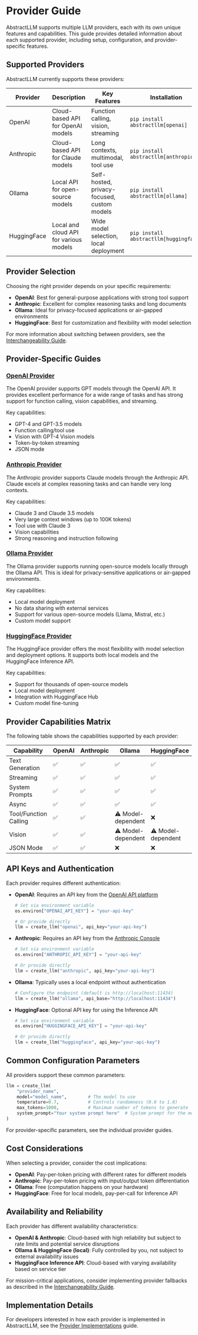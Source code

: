 # Provider Guide

AbstractLLM supports multiple LLM providers, each with its own unique features and capabilities. This guide provides detailed information about each supported provider, including setup, configuration, and provider-specific features.

## Supported Providers

AbstractLLM currently supports these providers:

| Provider | Description | Key Features | Installation |
|----------|-------------|--------------|-------------|
| OpenAI | Cloud-based API for OpenAI models | Function calling, vision, streaming | `pip install abstractllm[openai]` |
| Anthropic | Cloud-based API for Claude models | Long contexts, multimodal, tool use | `pip install abstractllm[anthropic]` |
| Ollama | Local API for open-source models | Self-hosted, privacy-focused, custom models | `pip install abstractllm[ollama]` |
| HuggingFace | Local and cloud API for various models | Wide model selection, local deployment | `pip install abstractllm[huggingface]` |

## Provider Selection

Choosing the right provider depends on your specific requirements:

- **OpenAI**: Best for general-purpose applications with strong tool support
- **Anthropic**: Excellent for complex reasoning tasks and long documents
- **Ollama**: Ideal for privacy-focused applications or air-gapped environments
- **HuggingFace**: Best for customization and flexibility with model selection

For more information about switching between providers, see the [Interchangeability Guide](../user-guide/interchangeability.md).

## Provider-Specific Guides

### [OpenAI Provider](openai.md)

The OpenAI provider supports GPT models through the OpenAI API. It provides excellent performance for a wide range of tasks and has strong support for function calling, vision capabilities, and streaming.

Key capabilities:
- GPT-4 and GPT-3.5 models
- Function calling/tool use
- Vision with GPT-4 Vision models
- Token-by-token streaming
- JSON mode

### [Anthropic Provider](anthropic.md)

The Anthropic provider supports Claude models through the Anthropic API. Claude excels at complex reasoning tasks and can handle very long contexts.

Key capabilities:
- Claude 3 and Claude 3.5 models
- Very large context windows (up to 100K tokens)
- Tool use with Claude 3
- Vision capabilities
- Strong reasoning and instruction following

### [Ollama Provider](ollama.md)

The Ollama provider supports running open-source models locally through the Ollama API. This is ideal for privacy-sensitive applications or air-gapped environments.

Key capabilities:
- Local model deployment
- No data sharing with external services
- Support for various open-source models (Llama, Mistral, etc.)
- Custom model support

### [HuggingFace Provider](huggingface.md)

The HuggingFace provider offers the most flexibility with model selection and deployment options. It supports both local models and the HuggingFace Inference API.

Key capabilities:
- Support for thousands of open-source models
- Local model deployment
- Integration with HuggingFace Hub
- Custom model fine-tuning

## Provider Capabilities Matrix

The following table shows the capabilities supported by each provider:

| Capability | OpenAI | Anthropic | Ollama | HuggingFace |
|------------|--------|-----------|--------|------------|
| Text Generation | ✅ | ✅ | ✅ | ✅ |
| Streaming | ✅ | ✅ | ✅ | ✅ |
| System Prompts | ✅ | ✅ | ✅ | ✅ |
| Async | ✅ | ✅ | ✅ | ✅ |
| Tool/Function Calling | ✅ | ✅ | ⚠️ Model-dependent | ❌ |
| Vision | ✅ | ✅ | ⚠️ Model-dependent | ⚠️ Model-dependent |
| JSON Mode | ✅ | ✅ | ❌ | ❌ |

## API Keys and Authentication

Each provider requires different authentication:

- **OpenAI**: Requires an API key from the [OpenAI API platform](https://platform.openai.com/api-keys)
  ```python
  # Set via environment variable
  os.environ["OPENAI_API_KEY"] = "your-api-key"
  
  # Or provide directly
  llm = create_llm("openai", api_key="your-api-key")
  ```

- **Anthropic**: Requires an API key from the [Anthropic Console](https://console.anthropic.com/)
  ```python
  # Set via environment variable
  os.environ["ANTHROPIC_API_KEY"] = "your-api-key"
  
  # Or provide directly
  llm = create_llm("anthropic", api_key="your-api-key")
  ```

- **Ollama**: Typically uses a local endpoint without authentication
  ```python
  # Configure the endpoint (default is http://localhost:11434)
  llm = create_llm("ollama", api_base="http://localhost:11434")
  ```

- **HuggingFace**: Optional API key for using the Inference API
  ```python
  # Set via environment variable
  os.environ["HUGGINGFACE_API_KEY"] = "your-api-key"
  
  # Or provide directly
  llm = create_llm("huggingface", api_key="your-api-key")
  ```

## Common Configuration Parameters

All providers support these common parameters:

```python
llm = create_llm(
    "provider_name",
    model="model_name",        # The model to use
    temperature=0.7,           # Controls randomness (0.0 to 1.0)
    max_tokens=1000,           # Maximum number of tokens to generate
    system_prompt="Your system prompt here"  # System prompt for the model
)
```

For provider-specific parameters, see the individual provider guides.

## Cost Considerations

When selecting a provider, consider the cost implications:

- **OpenAI**: Pay-per-token pricing with different rates for different models
- **Anthropic**: Pay-per-token pricing with input/output token differentiation
- **Ollama**: Free (computation happens on your hardware)
- **HuggingFace**: Free for local models, pay-per-call for Inference API

## Availability and Reliability

Each provider has different availability characteristics:

- **OpenAI & Anthropic**: Cloud-based with high reliability but subject to rate limits and potential service disruptions
- **Ollama & HuggingFace (local)**: Fully controlled by you, not subject to external availability issues
- **HuggingFace Inference API**: Cloud-based with varying availability based on service tier

For mission-critical applications, consider implementing provider fallbacks as described in the [Interchangeability Guide](../user-guide/interchangeability.md).

## Implementation Details

For developers interested in how each provider is implemented in AbstractLLM, see the [Provider Implementations](../architecture/providers.md) guide. 